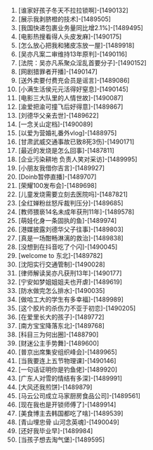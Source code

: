
1. [谁家好孩子冬天不拉拉锁啊]-[1490132]
1. [展示我剥脐橙的技术]-[1489505]
1. [我国快递包裹业务量同比增2.1%]-[1489495]
1. [电影热搜看得人头皮发麻]-[1490175]
1. [怎么放心把我和猪皮冻放一屋]-[1489918]
1. [吴亦凡案二审维持13年原判]-[1490116]
1. [法院：吴亦凡系聚众淫乱首要分子]-[1490152]
1. [网剧猎罪者开播]-[1490147]
1. [送外卖要付费充会员是谣言]-[1489086]
1. [小满生活侯元元活得好窒息]-[1490145]
1. [电影三大队里的人情世故]-[1490087]
1. [渝爱把渝可撞飞后好得意]-[1489867]
1. [刘德华父亲去世]-[1489622]
1. [一念关山定档]-[1490089]
1. [以爱为营婚礼番外vlog]-[1488975]
1. [甘肃武威交通事故已致8死3伤]-[1490171]
1. [最近的发烧是怎么回事]-[1487811]
1. [企业污染耕地 负责人笑对采访]-[1489995]
1. [小朋友我借你吉言]-[1489927]
1. [Doinb暂停直播]-[1489707]
1. [荣耀100发布会]-[1489698]
1. [儿童发烧需要立刻去医院吗]-[1487821]
1. [全红婵粉丝怒斥裁判压分]-[1489685]
1. [教师猥亵14名未成年获刑11年]-[1489578]
1. [萌娃化身一条固执的鱼]-[1489974]
1. [港媒披露刘德华父子往事]-[1489803]
1. [真是一场酣畅淋漓的救治]-[1489838]
1. [没想到在抖音吃了个闪]-[1490045]
1. [welcome to 东北]-[1489782]
1. [沈阳实行交通管制]-[1490028]
1. [律师解读吴亦凡获刑13年]-[1490177]
1. [宁安如梦姐姐姐夫也开虐]-[1489619]
1. [防水做完怎么排水]-[1490035]
1. [做哈工大的学生有多幸福]-[1489989]
1. [这个胶片的杀伤力不亚于初恋]-[1490205]
1. [在爱里长大的孩子]-[1489772]
1. [南方宝宝降落东北]-[1489768]
1. [科目三为何出圈]-[1488790]
1. [财迷公主手势舞]-[1489600]
1. [普京出席集安组织峰会]-[1489965]
1. [当我要连上五节物理课]-[1490146]
1. [一句话证明你是钓鱼佬]-[1489920]
1. [广东人对雪的情结有多深]-[1489991]
1. [大风还我煎饼]-[1489879]
1. [马云公司成立马家厨房食品公司]-[1489561]
1. [现在我也是开锁师傅了]-[1489914]
1. [美食博主去韩国都吃了啥]-[1489539]
1. [青山埋忠骨 山河念英魂]-[1490049]
1. [还好我毕业早]-[1489984]
1. [当孩子想去淘气堡]-[1489595]